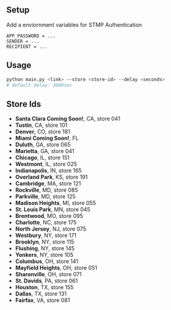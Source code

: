 ## Setup
Add a enviornment variables for STMP Authentication
```dotenv
APP_PASSWORD = ...
SENDER = ...
RECIPIENT = ...
```
## Usage
```bash
python main.py <link> --store <store-id> --delay <seconds>
# default delay: 3600sec
```

## Store Ids

- **Santa Clara Coming Soon!**, CA, store 041
- **Tustin**, CA, store 101
- **Denver**, CO, store 181
- **Miami Coming Soon!**, FL
- **Duluth**, GA, store 065
- **Marietta**, GA, store 041
- **Chicago**, IL, store 151
- **Westmont**, IL, store 025
- **Indianapolis**, IN, store 165
- **Overland Park**, KS, store 191
- **Cambridge**, MA, store 121
- **Rockville**, MD, store 085
- **Parkville**, MD, store 125
- **Madison Heights**, MI, store 055
- **St. Louis Park**, MN, store 045
- **Brentwood**, MO, store 095
- **Charlotte**, NC, store 175
- **North Jersey**, NJ, store 075
- **Westbury**, NY, store 171
- **Brooklyn**, NY, store 115
- **Flushing**, NY, store 145
- **Yonkers**, NY, store 105
- **Columbus**, OH, store 141
- **Mayfield Heights**, OH, store 051
- **Sharonville**, OH, store 071
- **St. Davids**, PA, store 061
- **Houston**, TX, store 155
- **Dallas**, TX, store 131
- **Fairfax**, VA, store 081